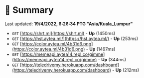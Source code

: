 # 📖 Summary
Last updated: **19/4/2022, 6:26:34 PTG "Asia/Kuala_Lumpur"**

- `GET` [https://shrt.ml](https://shrt.ml) - **Up** (1450ms)
- `GET` [https://hst.aytea.ml/](https://hst.aytea.ml/) - **Up** (253ms)
- `GET` [https://color.aytea.ml/4b31d6.png](https://color.aytea.ml/4b31d6.png) - **Up** (1497ms)
- `GET` [https://memeapi.aytea14.repl.co/gimme](https://memeapi.aytea14.repl.co/gimme) - **Up** (344ms)
- `GET` [https://teledrivemy.herokuapp.com/dashboard](https://teledrivemy.herokuapp.com/dashboard) - **Up** (212ms)

